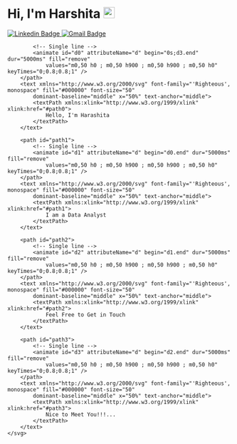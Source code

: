 <h1>  
  <strong>Hi, I'm Harshita</strong>
  <img src="https://raw.githubusercontent.com/syedareehaquasar/syedareehaquasar/master/gifs/Hi.gif" height="25px" width="25px">
</h1>
<p dir="auto">
   <a href="https://www.linkedin.com/in/harshmb/" rel="nofollow">
       <img src="https://img.shields.io/badge/-harshmb-blue?style=flat-square&logo=Linkedin&logoColor=white&link=https://www.linkedin.com/in/harshmb/" alt="Linkedin Badge" data-canonical-src="https://img.shields.io/badge/-harshmb-blue?style=flat-square&amp;logo=Linkedin&amp;logoColor=white&amp;link=https://www.linkedin.com/in/harshmb/" style="max-width: 100%;">
   </a>
  <a href="mailto:bharadwajharshita2000@gmail.com">
    <img src="https://img.shields.io/badge/-bharadwajharshita2000.com-c14438?style=flat-square&logo=Gmail&logoColor=white&link=mailto:bharadwajharshita2000@gmail.com" alt="Gmail Badge" style="max-width: 100%;">
  </a>
</p>
<p>
    
            <!-- Single line -->
            <animate id="d0" attributeName="d" begin="0s;d3.end" dur="5000ms" fill="remove"
                values="m0,50 h0 ; m0,50 h900 ; m0,50 h900 ; m0,50 h0" keyTimes="0;0.8;0.8;1" />
        </path>
        <text xmlns="http://www.w3.org/2000/svg" font-family="'Righteous', monospace" fill="#000000" font-size="50"
            dominant-baseline="middle" x="50%" text-anchor="middle">
            <textPath xmlns:xlink="http://www.w3.org/1999/xlink" xlink:href="#path0">
                Hello, I'm Harashita
            </textPath>
        </text>

        <path id="path1">
            <!-- Single line -->
            <animate id="d1" attributeName="d" begin="d0.end" dur="5000ms" fill="remove"
                values="m0,50 h0 ; m0,50 h900 ; m0,50 h900 ; m0,50 h0" keyTimes="0;0.8;0.8;1" />
        </path>
        <text xmlns="http://www.w3.org/2000/svg" font-family="'Righteous', monospace" fill="#000000" font-size="50"
            dominant-baseline="middle" x="50%" text-anchor="middle">
            <textPath xmlns:xlink="http://www.w3.org/1999/xlink" xlink:href="#path1">
                I am a Data Analyst
            </textPath>
        </text>

        <path id="path2">
            <!-- Single line -->
            <animate id="d2" attributeName="d" begin="d1.end" dur="5000ms" fill="remove"
                values="m0,50 h0 ; m0,50 h900 ; m0,50 h900 ; m0,50 h0" keyTimes="0;0.8;0.8;1" />
        </path>
        <text xmlns="http://www.w3.org/2000/svg" font-family="'Righteous', monospace" fill="#000000" font-size="50"
            dominant-baseline="middle" x="50%" text-anchor="middle">
            <textPath xmlns:xlink="http://www.w3.org/1999/xlink" xlink:href="#path2">
                Feel Free to Get in Touch
            </textPath>
        </text>

        <path id="path3">
            <!-- Single line -->
            <animate id="d3" attributeName="d" begin="d2.end" dur="5000ms" fill="remove"
                values="m0,50 h0 ; m0,50 h900 ; m0,50 h900 ; m0,50 h0" keyTimes="0;0.8;0.8;1" />
        </path>
        <text xmlns="http://www.w3.org/2000/svg" font-family="'Righteous', monospace" fill="#000000" font-size="50"
            dominant-baseline="middle" x="50%" text-anchor="middle">
            <textPath xmlns:xlink="http://www.w3.org/1999/xlink" xlink:href="#path3">
                Nice to Meet You!!!...
            </textPath>
        </text>
    </svg>
</p>
